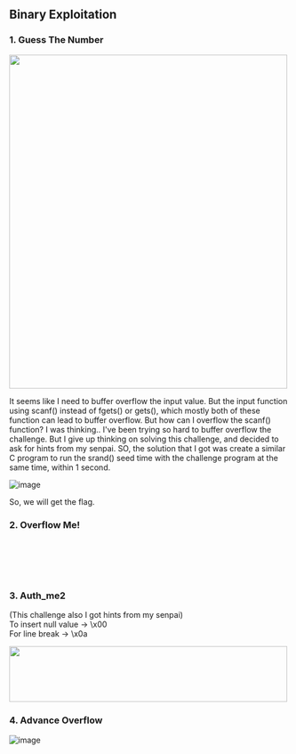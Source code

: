 
## Binary Exploitation
### 1. Guess The Number 

<img src="https://user-images.githubusercontent.com/59368650/121239344-b4abb400-c8cb-11eb-8501-efa3afb91954.png" width="500" height="600" /> 


It seems like I need to buffer overflow the input value. But the input function using scanf() instead of fgets() or gets(), which mostly both of these function can lead to buffer overflow. But how can I overflow the scanf() function? I was thinking..
I've been trying so hard to buffer overflow the challenge. 
But I give up thinking on solving this challenge, and decided to ask for hints from my senpai.
SO, the solution that I got was create a similar C program to run the srand() seed time with the challenge program at the same time, within 1 second.

![image](https://user-images.githubusercontent.com/59368650/121240703-351ee480-c8cd-11eb-91db-f85b7e610939.png)

So, we will get the flag.

### 2. Overflow Me!

<br>
<br>
<br>
<br>

### 3. Auth_me2
(This challenge also I got hints from my senpai)
<br>
To insert null value -> \x00
<br/>
For line break -> \x0a

<img src="https://user-images.githubusercontent.com/59368650/121302948-07698800-c92d-11eb-808b-e9ee5ba59da7.png" width="500" height="100">


### 4. Advance Overflow

![image](https://user-images.githubusercontent.com/59368650/121303074-33850900-c92d-11eb-8e86-ac1add2b1421.png)
